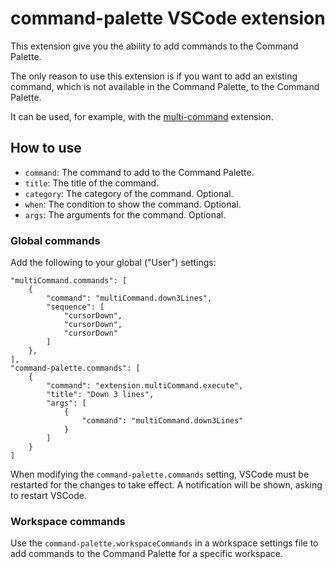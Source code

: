 # command-palette VSCode extension

This extension give you the ability to add commands to the Command Palette.

The only reason to use this extension is if you want to add an existing command, which is not available in the Command Palette, to the Command Palette.

It can be used, for example, with the [multi-command](https://marketplace.visualstudio.com/items?itemName=ryuta46.multi-command) extension.

## How to use

* `command`: The command to add to the Command Palette.
* `title`: The title of the command.
* `category`: The category of the command. Optional.
* `when`: The condition to show the command. Optional.
* `args`: The arguments for the command. Optional.

### Global commands

Add the following to your global ("User") settings:

```jsonc
"multiCommand.commands": [
    {
        "command": "multiCommand.down3Lines",
        "sequence": [
            "cursorDown",
            "cursorDown",
            "cursorDown"
        ]
    },
],
"command-palette.commands": [
    {
        "command": "extension.multiCommand.execute",
        "title": "Down 3 lines",
        "args": [
            {
                "command": "multiCommand.down3Lines"
            }
        ]
    }
]
```

When modifying the `command-palette.commands` setting, VSCode must be restarted for the changes to take effect.
A notification will be shown, asking to restart VSCode.

### Workspace commands

Use the `command-palette.workspaceCommands` in a workspace settings file to add commands to the Command Palette for a specific workspace.
